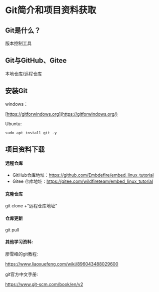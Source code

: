 # Git简介和项目资料获取

## Git是什么？

版本控制工具

## Git与GitHub、Gitee

本地仓库/远程仓库

## 安装Git

windows：

[https://gitforwindows.org](https://gitforwindows.org/)

Ubuntu:

```
sudo apt install git -y
```

##  项目资料下载

#### 远程仓库

- GitHub仓库地址：<https://github.com/Embdefire/embed_linux_tutorial>
- Gitee 仓库地址：<https://gitee.com/wildfireteam/embed_linux_tutorial>

#### 克隆仓库

git clone +”远程仓库地址”

#### 仓库更新

git pull

####  其他学习资料:

廖雪峰的git教程:

<https://www.liaoxuefeng.com/wiki/896043488029600>

git官方中文手册:

<https://www.git-scm.com/book/en/v2>